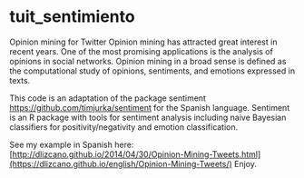 tuit_sentimiento
================

Opinion mining  for Twitter
Opinion mining has attracted great interest in recent years. One of the most promising applications is the analysis of opinions in social networks. Opinion mining in a broad sense is defined as the computational study of opinions, sentiments, and emotions expressed in texts.

This code is an adaptation of the package sentiment https://github.com/timjurka/sentiment for the Spanish language.
Sentiment is an R package with tools for sentiment analysis including naive Bayesian classifiers for positivity/negativity and emotion classification.

See my example in Spanish here: [http://dlizcano.github.io/2014/04/30/Opinion-Mining-Tweets.html](https://dlizcano.github.io/english/Opinion-Mining-Tweets/)
Enjoy.
